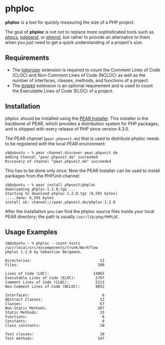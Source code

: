 phploc
======

**phploc** is a tool for quickly measuring the size of a PHP project.

The goal of **phploc** is not not to replace more sophisticated tools such as [phpcs](http://pear.php.net/PHP_CodeSniffer), [pdepend](http://pdepend.org/), or [phpmd](http://phpmd.org/), but rather to provide an alternative to them when you just need to get a quick understanding of a project's size.

Requirements
------------

* The [tokenizer](http://www.php.net/tokenizer) extension is required to count the Comment Lines of Code (CLOC) and Non-Comment Lines of Code (NCLOC) as well as the number of interfaces, classes, methods, and functions of a project.
* The [bytekit](http://www.bytekit.org/) extension is an optional requirement and is used to count the Executable Lines of Code (ELOC) of a project.

Installation
------------

phploc should be installed using the [PEAR Installer](http://pear.php.net/). This installer is the backbone of PEAR, which provides a distribution system for PHP packages, and is shipped with every release of PHP since version 4.3.0.

The PEAR channel (`pear.phpunit.de`) that is used to distribute phploc needs to be registered with the local PEAR environment:

    sb@ubuntu ~ % pear channel-discover pear.phpunit.de
    Adding Channel "pear.phpunit.de" succeeded
    Discovery of channel "pear.phpunit.de" succeeded

This has to be done only once. Now the PEAR Installer can be used to install packages from the PHPUnit channel:

    sb@ubuntu ~ % pear install phpunit/phploc
    downloading phploc-1.2.0.tgz ...
    Starting to download phploc-1.2.0.tgz (6,591 bytes)
    .....done: 6,591 bytes
    install ok: channel://pear.phpunit.de/phploc-1.2.0

After the installation you can find the phploc source files inside your local PEAR directory; the path is usually `/usr/lib/php/PHPLOC`.

Usage Examples
--------------

    sb@ubuntu ~ % phploc --count-tests /usr/local/src/ezcomponents/trunk/Workflow
    phploc 1.2.0 by Sebastian Bergmann.

    Directories:                               13
    Files:                                    100

    Lines of Code (LOC):                    14065
    Executable Lines of Code (ELOC):         5797
    Comment Lines of Code (CLOC):            5213
    Non-Comment Lines of Code (NCLOC):       8852

    Interfaces:                                 6
    Abstract Classes:                          12
    Classes:                                   67
    Non-Static Methods:                       287
    Static Methods:                            33
    Functions:                                  0
    Constants:                                  0
    Class constants:                           10

    Test classes:                              10
    Test methods:                             247
